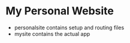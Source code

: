 # My Personal Website
* personalsite contains setup and routing files
* mysite contains the actual app